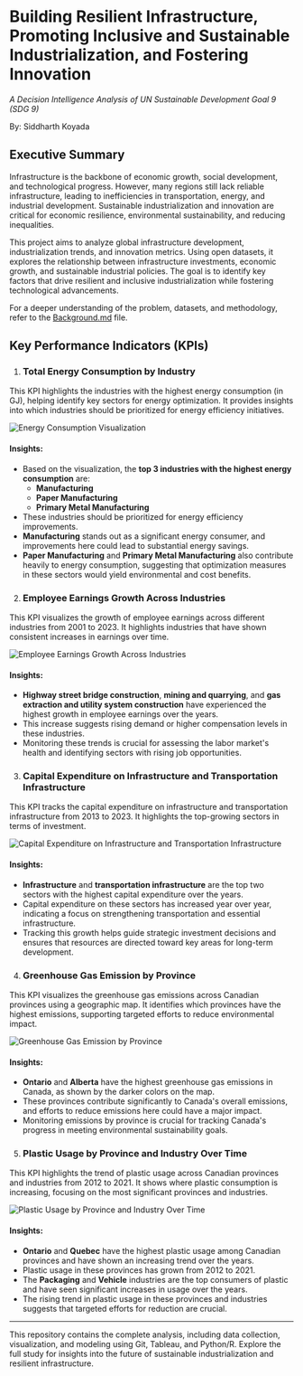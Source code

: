 # Building Resilient Infrastructure, Promoting Inclusive and Sustainable Industrialization, and Fostering Innovation  
*A Decision Intelligence Analysis of UN Sustainable Development Goal 9 (SDG 9)*  

By: Siddharth Koyada

## Executive Summary  

Infrastructure is the backbone of economic growth, social development, and technological progress. However, many regions still lack reliable infrastructure, leading to inefficiencies in transportation, energy, and industrial development. Sustainable industrialization and innovation are critical for economic resilience, environmental sustainability, and reducing inequalities.  

This project aims to analyze global infrastructure development, industrialization trends, and innovation metrics. Using open datasets, it explores the relationship between infrastructure investments, economic growth, and sustainable industrial policies. The goal is to identify key factors that drive resilient and inclusive industrialization while fostering technological advancements.  

For a deeper understanding of the problem, datasets, and methodology, refer to the [Background.md](Background.md) file.  

## Key Performance Indicators (KPIs)

1. ### Total Energy Consumption by Industry

This KPI highlights the industries with the highest energy consumption (in GJ), helping identify key sectors for energy optimization. It provides insights into which industries should be prioritized for energy efficiency initiatives.

![Energy Consumption Visualization](https://github.com/xyz380/code-galaxy/blob/main/images/Energy%20consumption.png?raw=true)


#### Insights:
- Based on the visualization, the **top 3 industries with the highest energy consumption** are:
  - **Manufacturing**
  - **Paper Manufacturing**
  - **Primary Metal Manufacturing**
- These industries should be prioritized for energy efficiency improvements.
- **Manufacturing** stands out as a significant energy consumer, and improvements here could lead to substantial energy savings.
- **Paper Manufacturing** and **Primary Metal Manufacturing** also contribute heavily to energy consumption, suggesting that optimization measures in these sectors would yield environmental and cost benefits.
  
2. ### Employee Earnings Growth Across Industries

This KPI visualizes the growth of employee earnings across different industries from 2001 to 2023. It highlights industries that have shown consistent increases in earnings over time.

![Employee Earnings Growth Across Industries]( https://github.com/xyz380/code-galaxy/blob/main/images/Earnings%20in%20different%20industries%20over%20the%20time.png?raw=true)

#### Insights:
- **Highway street bridge construction**, **mining and quarrying**, and **gas extraction and utility system construction** have experienced the highest growth in employee earnings over the years.
- This increase suggests rising demand or higher compensation levels in these industries.
- Monitoring these trends is crucial for assessing the labor market's health and identifying sectors with rising job opportunities.

3. ### Capital Expenditure on Infrastructure and Transportation Infrastructure

This KPI tracks the capital expenditure on infrastructure and transportation infrastructure from 2013 to 2023. It highlights the top-growing sectors in terms of investment.

![Capital Expenditure on Infrastructure and Transportation Infrastructure]( https://github.com/xyz380/code-galaxy/blob/main/images/Capital%20Expenditure%20on%20%20Different%20Infrastructure.png?raw=true)

#### Insights:
- **Infrastructure** and **transportation infrastructure** are the top two sectors with the highest capital expenditure over the years.
- Capital expenditure on these sectors has increased year over year, indicating a focus on strengthening transportation and essential infrastructure.
- Tracking this growth helps guide strategic investment decisions and ensures that resources are directed toward key areas for long-term development.

4. ### Greenhouse Gas Emission by Province

This KPI visualizes the greenhouse gas emissions across Canadian provinces using a geographic map. It identifies which provinces have the highest emissions, supporting targeted efforts to reduce environmental impact.

![Greenhouse Gas Emission by Province](https://github.com/xyz380/code-galaxy/blob/main/images/High-Emission%20Provinces%20.png?raw=true)

#### Insights:
- **Ontario** and **Alberta** have the highest greenhouse gas emissions in Canada, as shown by the darker colors on the map.
- These provinces contribute significantly to Canada's overall emissions, and efforts to reduce emissions here could have a major impact.
- Monitoring emissions by province is crucial for tracking Canada's progress in meeting environmental sustainability goals.

5. ### Plastic Usage by Province and Industry Over Time

This KPI highlights the trend of plastic usage across Canadian provinces and industries from 2012 to 2021. It shows where plastic consumption is increasing, focusing on the most significant provinces and industries.

![Plastic Usage by Province and Industry Over Time]( https://github.com/xyz380/code-galaxy/blob/main/images/Dashboard%201%20province%20with%20high%20plastic%20usage.png?raw=true)

#### Insights:
- **Ontario** and **Quebec** have the highest plastic usage among Canadian provinces and have shown an increasing trend over the years.
- Plastic usage in these provinces has grown from 2012 to 2021.
- The **Packaging** and **Vehicle** industries are the top consumers of plastic and have seen significant increases in usage over the years.
- The rising trend in plastic usage in these provinces and industries suggests that targeted efforts for reduction are crucial.



---

This repository contains the complete analysis, including data collection, visualization, and modeling using Git, Tableau, and Python/R. Explore the full study for insights into the future of sustainable industrialization and resilient infrastructure.  
